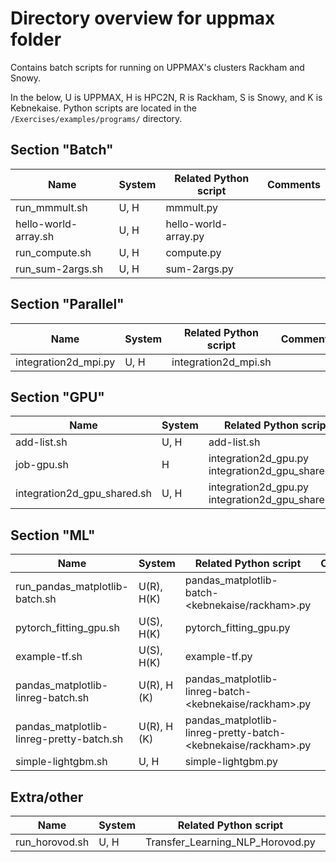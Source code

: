 # Directory overview for uppmax folder

Contains batch scripts for running on UPPMAX's clusters Rackham and Snowy. 

In the below, U is UPPMAX, H is HPC2N, R is Rackham, S is Snowy, and K is Kebnekaise. Python scripts are located in the ``/Exercises/examples/programs/`` directory.  

## Section "Batch" 

| Name | System | Related Python script | Comments |
| ---- | ------ | --------------------- | -------- |
| run_mmmult.sh | U, H | mmmult.py | |
| hello-world-array.sh | U, H | hello-world-array.py | |  
| run_compute.sh | U, H | compute.py | | 
| run_sum-2args.sh | U, H | sum-2args.py | | 

## Section "Parallel" 

| Name | System | Related Python script | Comments |
| ---- | ------ | --------------------- | -------- |
| integration2d_mpi.py | U, H | integration2d_mpi.sh | | 

## Section "GPU" 

| Name | System | Related Python script | Comments |
| ---- | ------ | --------------------- | -------- |
| add-list.sh | U, H | add-list.sh | | 
| job-gpu.sh | H | integration2d_gpu.py <br> integration2d_gpu_shared.py | | 
| integration2d_gpu_shared.sh | U, H | integration2d_gpu.py <br> integration2d_gpu_shared.py | | 

## Section "ML" 

| Name | System | Related Python script | Comments |
| ---- | ------ | --------------------- | -------- |
| run_pandas_matplotlib-batch.sh | U(R), H(K) | pandas_matplotlib-batch-<kebnekaise/rackham>.py | |  
| pytorch_fitting_gpu.sh | U(S), H(K) | pytorch_fitting_gpu.py | |
| example-tf.sh | U(S), H(K) | example-tf.py | | 
| pandas_matplotlib-linreg-batch.sh | U(R), H (K) | pandas_matplotlib-linreg-batch-<kebnekaise/rackham>.py | |
| pandas_matplotlib-linreg-pretty-batch.sh | U(R), H (K) | pandas_matplotlib-linreg-pretty-batch-<kebnekaise/rackham>.py | |
| simple-lightgbm.sh | U, H | simple-lightgbm.py | | 

## Extra/other 

| Name | System | Related Python script | Comments |
| ---- | ------ | --------------------- | -------- |
| run_horovod.sh | U, H | Transfer_Learning_NLP_Horovod.py | | 

